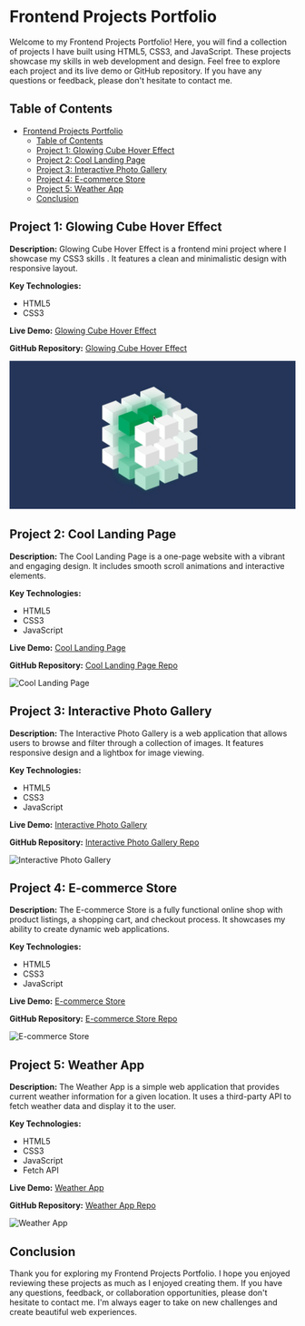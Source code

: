 # Frontend Projects Portfolio

Welcome to my Frontend Projects Portfolio! Here, you will find a collection of projects I have built using HTML5, CSS3, and JavaScript. These projects showcase my skills in web development and design. Feel free to explore each project and its live demo or GitHub repository. If you have any questions or feedback, please don't hesitate to contact me.

## Table of Contents

- [Frontend Projects Portfolio](#frontend-projects-portfolio)
  - [Table of Contents](#table-of-contents)
  - [Project 1: Glowing Cube Hover Effect](#project-1-glowing-cube-hover-effect)
  - [Project 2: Cool Landing Page](#project-2-cool-landing-page)
  - [Project 3: Interactive Photo Gallery](#project-3-interactive-photo-gallery)
  - [Project 4: E-commerce Store](#project-4-e-commerce-store)
  - [Project 5: Weather App](#project-5-weather-app)
  - [Conclusion](#conclusion)

## Project 1: Glowing Cube Hover Effect

**Description:** Glowing Cube Hover Effect is a frontend mini project where I showcase my CSS3 skills . It features a clean and minimalistic design with responsive layout.

**Key Technologies:**
- HTML5
- CSS3

**Live Demo:** [Glowing Cube Hover Effect](#)

**GitHub Repository:** [Glowing Cube Hover Effect](#)

![Glowing Cube Hover Effect](/Cube-Hover-Effect/images/Screenshot%202023-10-21%20at%209.47.42%20PM.png)

## Project 2: Cool Landing Page

**Description:** The Cool Landing Page is a one-page website with a vibrant and engaging design. It includes smooth scroll animations and interactive elements.

**Key Technologies:**
- HTML5
- CSS3
- JavaScript


**Live Demo:** [Cool Landing Page](#)

**GitHub Repository:** [Cool Landing Page Repo](#)

![Cool Landing Page](screenshot2.png)

## Project 3: Interactive Photo Gallery

**Description:** The Interactive Photo Gallery is a web application that allows users to browse and filter through a collection of images. It features responsive design and a lightbox for image viewing.

**Key Technologies:**
- HTML5
- CSS3
- JavaScript


**Live Demo:** [Interactive Photo Gallery](#)

**GitHub Repository:** [Interactive Photo Gallery Repo](#)

![Interactive Photo Gallery](screenshot3.png)

## Project 4: E-commerce Store

**Description:** The E-commerce Store is a fully functional online shop with product listings, a shopping cart, and checkout process. It showcases my ability to create dynamic web applications.

**Key Technologies:**
- HTML5
- CSS3
- JavaScript


**Live Demo:** [E-commerce Store](#)

**GitHub Repository:** [E-commerce Store Repo](#)

![E-commerce Store](screenshot4.png)

## Project 5: Weather App

**Description:** The Weather App is a simple web application that provides current weather information for a given location. It uses a third-party API to fetch weather data and display it to the user.

**Key Technologies:**
- HTML5
- CSS3
- JavaScript
- Fetch API

**Live Demo:** [Weather App](#)

**GitHub Repository:** [Weather App Repo](#)

![Weather App](screenshot5.png)

## Conclusion

Thank you for exploring my Frontend Projects Portfolio. I hope you enjoyed reviewing these projects as much as I enjoyed creating them. If you have any questions, feedback, or collaboration opportunities, please don't hesitate to contact me. I'm always eager to take on new challenges and create beautiful web experiences.